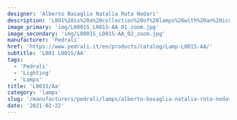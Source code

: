 ```yaml
---
designer: 'Alberto Basaglia Natalia Rota Nodari'
description: 'L001%20is%20a%20collection%20of%20lamps%20with%20an%20iconic%20design%20consisting%20of%20elements%20capable%20of%20creating%20different%20combinations.%20Suspension%20lamp%20with%20two%20injection%20moulded%20polycarbonate%20diffusers%20%D8%20265mm.'
image_primary: 'img/L0001S_L001S-AA_01_zoom.jpg'
image_secondary: 'img/L0001S_L001S-AA_02_zoom.jpg'
manufacturer: 'Pedrali'
href: 'https://www.pedrali.it/en/products/catalog/Lamp-L001S-AA/'
subtitle: 'L001 L001S/AA'
tags:
  - 'Pedrali'
  - 'Lighting'
  - 'Lamps'
title: 'L001S/Aa'
category: 'lamps'
slug: '/manufacturers/pedrali/lamps/alberto-basaglia-natalia-rota-nodari-l-001-s-aa'
date: '2021-02-22'
---
```

